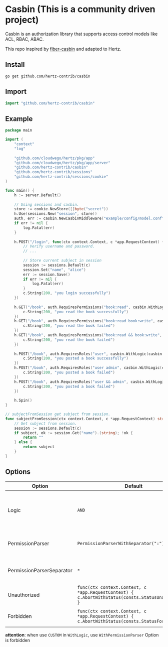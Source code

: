 # Casbin (This is a community driven project)

Casbin is an authorization library that supports access control models like ACL, RBAC, ABAC.

This repo inspired by [fiber-casbin](https://github.com/gofiber/contrib/tree/main/casbin) and adapted to Hertz.

## Install

``` shell
go get github.com/hertz-contrib/casbin
```

## Import

```go
import "github.com/hertz-contrib/casbin"
```

## Example

```go
package main

import (
    "context"
    "log"
    
    "github.com/cloudwego/hertz/pkg/app"
    "github.com/cloudwego/hertz/pkg/app/server"
    "github.com/hertz-contrib/casbin"
    "github.com/hertz-contrib/sessions"
    "github.com/hertz-contrib/sessions/cookie"
)

func main() {
    h := server.Default()
    
    // Using sessions and casbin.
    store := cookie.NewStore([]byte("secret"))
    h.Use(sessions.New("session", store))
    auth, err := casbin.NewCasbinMiddleware("example/config/model.conf", "example/config/policy.csv", subjectFromSession)
    if err != nil {
        log.Fatal(err)
    }
    
    h.POST("/login", func(ctx context.Context, c *app.RequestContext) {
        // Verify username and password.
        // ...
    
        // Store current subject in session
        session := sessions.Default(c)
        session.Set("name", "alice")
        err := session.Save()
        if err != nil {
            log.Fatal(err)
        }
        c.String(200, "you login successfully")
    })
    
    h.GET("/book", auth.RequiresPermissions("book:read", casbin.WithLogic(casbin.AND)), func(ctx context.Context, c *app.RequestContext) {
        c.String(200, "you read the book successfully")
    })
    h.GET("/book", auth.RequiresPermissions("book:read book:write", casbin.WithLogic(casbin.AND)), func(ctx context.Context, c *app.RequestContext) {
        c.String(200, "you read the book failed")
    })
    h.GET("/book", auth.RequiresPermissions("book:read && book:write", casbin.WithLogic(casbin.CUSTOM)), func(ctx context.Context, c *app.RequestContext) {
        c.String(200, "you read the book failed")
    })
    
    h.POST("/book", auth.RequiresRoles("user", casbin.WithLogic(casbin.AND)), func(ctx context.Context, c *app.RequestContext) {
        c.String(200, "you posted a book successfully")
    })
    h.POST("/book", auth.RequiresRoles("user admin", casbin.WithLogic(casbin.AND)), func(ctx context.Context, c *app.RequestContext) {
        c.String(200, "you posted a book failed")
    })
    h.POST("/book", auth.RequiresRoles("user && admin", casbin.WithLogic(casbin.CUSTOM)), func(ctx context.Context, c *app.RequestContext) {
        c.String(200, "you posted a book failed")
    })
    
    h.Spin()
}

// subjectFromSession get subject from session.
func subjectFromSession(ctx context.Context, c *app.RequestContext) string {
    // Get subject from session.
    session := sessions.Default(c)
    if subject, ok := session.Get("name").(string); !ok {
        return ""
    } else {
        return subject
    }
}
```

## Options

| Option                    | Default                                                      | Description                                                  |
| ------------------------- | ------------------------------------------------------------ | ------------------------------------------------------------ |
| Logic                     | `AND`                                                        | Logic is the logical operation (AND/OR/CUSTOM) used in permission checks in case multiple permissions or roles are specified. |
| PermissionParser          | `PermissionParserWithSeparator(":")`                         | PermissionParserFunc is used for parsing the permission to extract object and action usually. |
| PermissionParserSeparator | `*`                                                          | PermissionParserSeparator is used for parsing the permission to extract object and action usually. |
| Unauthorized              | `func(ctx context.Context, c *app.RequestContext) {    c.AbortWithStatus(consts.StatusUnauthorized) }` | Unauthorized defines the response body for unauthorized responses. |
| Forbidden                 | `func(ctx context.Context, c *app.RequestContext) {    c.AbortWithStatus(consts.StatusForbidden) }` | Forbidden defines the response body for forbidden responses. |

**attention**: when use `CUSTOM` in `WithLogic`, use `WithPermissionParser` Option is forbidden
